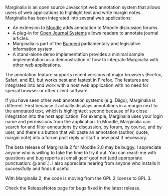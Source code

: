 Marginalia is an open source Javascript web annotation system that allows users of web applications to highlight text and write margin notes.  Marginalia has been integrated into several web applications:

  * An extension to [Moodle](http://moodle.org/) adds annotation to Moodle discussion forums.
  * A plug-in for [Open Journal Systems](http://pkp.sfu.ca/ojs/) allows readers to annotate journal articles.
  * Marginalia is part of the [Bungeni](http://code.google.com/p/bungeni-portal/) parliamentary and legislative information system.
  * A stand-alone demo implementation provides a minimal sample implementation as a demonstration of how to integrate Marginalia with other web applications.

The annotation feature supports recent versions of major browsers (Firefox, Safari, and IE), but works best and fastest in Firefox.  The features are integrated into and work with a host web application with no need for special browser or other client software.

If you have seen other web annotation systems (e.g. Diigo), Marginalia is different.  First because it actually displays annotations in a margin next to the annotated text, which is highlighted;  second because of its close integration into the host application.  For example, Marginalia uses your login name and permissions from the application.  In Moodle, Marginalia can search for and filter annotations by discussion, by forum, by course, and by user, and there's a button that will paste an annotation (author, quote, margin note) into a forum post reply or start a new post if necessary.

The beta release of Marginalia 2 for Moodle 2.0 may be buggy.  I appreciate anyone who is willing to take the time to try it out.  You can reach me with questions and bug reports at email geof geof net (add appropriate punctuation: @ and .).  I also appreciate hearing from anyone who installs it successfully and finds it useful.

With Marginalia 2, the code is moving from the GPL 2 license to GPL 3.

Check the ReleaseNotes page for bugs fixed in the latest release.
